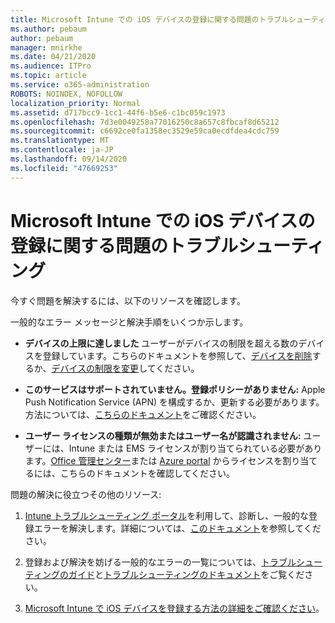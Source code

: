 ```yaml
---
title: Microsoft Intune での iOS デバイスの登録に関する問題のトラブルシューティング
ms.author: pebaum
author: pebaum
manager: mnirkhe
ms.date: 04/21/2020
ms.audience: ITPro
ms.topic: article
ms.service: o365-administration
ROBOTS: NOINDEX, NOFOLLOW
localization_priority: Normal
ms.assetid: d717bcc9-1cc1-44f6-b5e6-c1bc059c1973
ms.openlocfilehash: 7d3e0049258a77016250c8a657c8fbcaf8d65212
ms.sourcegitcommit: c6692ce0fa1358ec3529e59ca0ecdfdea4cdc759
ms.translationtype: MT
ms.contentlocale: ja-JP
ms.lasthandoff: 09/14/2020
ms.locfileid: "47669253"
---
```

# <a name="troubleshoot-issues-with-enrolling-ios-devices-in-microsoft-intune"></a>Microsoft Intune での iOS デバイスの登録に関する問題のトラブルシューティング

今すぐ問題を解決するには、以下のリソースを確認します。 
  
一般的なエラー メッセージと解決手順をいくつか示します。
  
- **デバイスの上限に達しました** ユーザーがデバイスの制限を超える数のデバイスを登録しています。こちらのドキュメントを参照して、[デバイスを削除](https://docs.microsoft.com/intune/devices-wipe)するか、[デバイスの制限を変更](https://docs.microsoft.com/intune/enrollment-restrictions-set#set-device-limit-restrictions)してください。
    
- **このサービスはサポートされていません。登録ポリシーがありません:** Apple Push Notification Service (APN) を構成するか、更新する必要があります。方法については、[こちらのドキュメント](https://docs.microsoft.com/intune/apple-mdm-push-certificate-get)をご確認ください。 
    
- **ユーザー ライセンスの種類が無効またはユーザー名が認識されません:** ユーザーには、Intune または EMS ライセンスが割り当てられている必要があります。[Office 管理センター](https://docs.microsoft.com/intune/licenses-assign)または [Azure portal](https://docs.microsoft.com/azure/active-directory/license-users-groups) からライセンスを割り当てるには、こちらのドキュメントを確認してください。
    
問題の解決に役立つその他のリソース:
  
1. [Intune トラブルシューティング ポータル](https://devicemanagement.microsoft.com/#blade/Microsoft_Intune_DeviceSettings/TroubleshootBlade)を利用して、診断し、一般的な登録エラーを解決します。詳細については、[このドキュメント](https://docs.microsoft.com/intune/help-desk-operators)を参照してください。 
    
2. 登録および解決を妨げる一般的なエラーの一覧については、[トラブルシューティングのガイド](https://support.microsoft.com/help/4039809/troubleshooting-ios-device-enrollment-in-intune)と[トラブルシューティングのドキュメント](https://docs.microsoft.com/intune-classic/troubleshoot/troubleshoot-device-enrollment-in-intune)をご覧ください。
    
3. [Microsoft Intune で iOS デバイスを登録する方法の詳細をご確認ください](https://docs.microsoft.com/intune/ios-enroll)。
    

